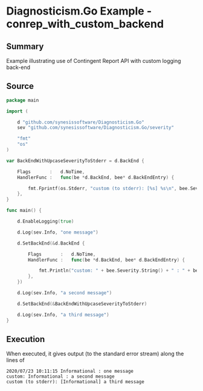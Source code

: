 # Diagnosticism.Go Example - **conrep_with_custom_backend**

## Summary

Example illustrating use of Contingent Report API with custom logging back-end

## Source

``` Go
package main

import (

	d "github.com/synesissoftware/Diagnosticism.Go"
	sev "github.com/synesissoftware/Diagnosticism.Go/severity"

	"fmt"
	"os"
)

var BackEndWithUpcaseSeverityToStderr = d.BackEnd {

	Flags		:	d.NoTime,
	HandlerFunc	:	func(be *d.BackEnd, bee* d.BackEndEntry) {

		fmt.Fprintf(os.Stderr, "custom (to stderr): [%s] %s\n", bee.Severity, bee.Message)
	},
}

func main() {

	d.EnableLogging(true)

	d.Log(sev.Info, "one message")

	d.SetBackEnd(&d.BackEnd {

		Flags		:	d.NoTime,
		HandlerFunc	:	func(be *d.BackEnd, bee* d.BackEndEntry) {

			fmt.Println("custom: " + bee.Severity.String() + " : " + bee.Message)
		},
	})

	d.Log(sev.Info, "a second message")

	d.SetBackEnd(&BackEndWithUpcaseSeverityToStderr)

	d.Log(sev.Info, "a third message")
}

```

## Execution

When executed, it gives output (to the standard error stream) along the lines of

```
2020/07/23 10:11:15 Informational : one message
custom: Informational : a second message
custom (to stderr): [Informational] a third message
```


<!-- ########################### end of file ########################### -->

